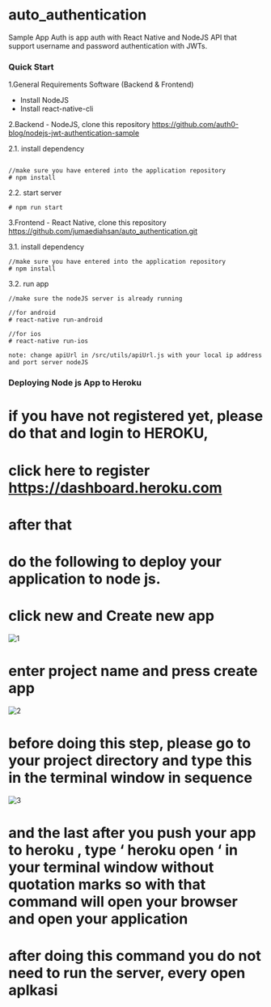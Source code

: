 # auto_authentication
Sample App Auth is app auth with React Native and NodeJS API that support username and password authentication with JWTs.
### Quick Start

1.General Requirements Software (Backend & Frontend)

- Install NodeJS
- Install react-native-cli

2.Backend - NodeJS, clone this repository https://github.com/auth0-blog/nodejs-jwt-authentication-sample

2.1. install dependency
```

//make sure you have entered into the application repository
# npm install
```

2.2. start server
```
# npm run start
```

3.Frontend - React Native, clone this repository https://github.com/jumaediahsan/auto_authentication.git

3.1. install dependency
```
//make sure you have entered into the application repository
# npm install
```

3.2. run app
```
//make sure the nodeJS server is already running

//for android
# react-native run-android

//for ios
# react-native run-ios
```

`note: change apiUrl in /src/utils/apiUrl.js with your local ip address and port server nodeJS`

### Deploying Node js App to Heroku
# if you have not registered yet, please do that and login to HEROKU, 
# click here to register https://dashboard.heroku.com
# after that
# do the following to deploy your application to node js.
# click new and Create new app
![1](https://user-images.githubusercontent.com/28797238/34403390-7a6cc008-ebda-11e7-9372-ea2de5f73ea5.png)

# enter project name and press create app 
![2](https://user-images.githubusercontent.com/28797238/34403593-b3b71006-ebdb-11e7-8ff0-9e1c80179fbd.png)

# before doing this step, please go to your project directory and type this in the terminal window in sequence
![3](https://user-images.githubusercontent.com/28797238/34403611-d6801722-ebdb-11e7-9d59-97feecd8b774.png)

# and the last after you push your app to heroku , type ‘ heroku open ‘ in your terminal window without quotation marks so with that command will open your browser and open your application

# after doing this command you do not need to run the server, every open aplkasi

